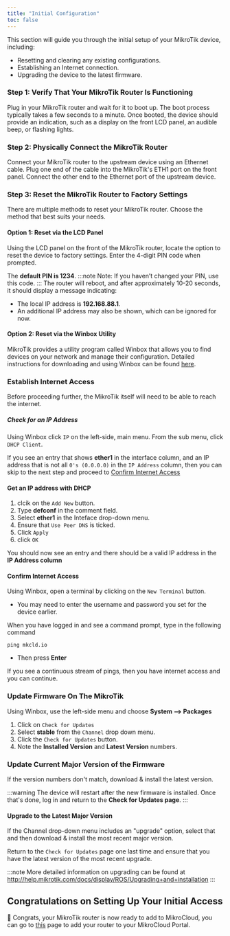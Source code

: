 ```yaml
---
title: "Initial Configuration"
toc: false
---
```


This section will guide you through the initial setup of your MikroTik device, including:

* Resetting and clearing any existing configurations.
* Establishing an Internet connection.
* Upgrading the device to the latest firmware.

### Step 1: Verify That Your MikroTik Router Is Functioning

Plug in your MikroTik router and wait for it to boot up. The boot process typically takes a few seconds to a minute.
Once booted, the device should provide an indication, such as a display on the front LCD panel, an audible beep, or flashing lights.

### Step 2: Physically Connect the MikroTik Router

Connect your MikroTik router to the upstream device using an Ethernet cable.
Plug one end of the cable into the MikroTik's ETH1 port on the front panel.
Connect the other end to the Ethernet port of the upstream device.

### Step 3: Reset the MikroTik Router to Factory Settings

There are multiple methods to reset your MikroTik router. Choose the method that best suits your needs.

#### Option 1: Reset via the LCD Panel

Using the LCD panel on the front of the MikroTik router, locate the option to reset the device to factory settings.
Enter the 4-digit PIN code when prompted.

The **default PIN is 1234**.
:::note
Note: If you haven’t changed your PIN, use this code.
:::
The router will reboot, and after approximately 10-20 seconds, it should display a message indicating:
* The local IP address is **192.168.88.1**.
* An additional IP address may also be shown, which can be ignored for now.

#### Option 2: Reset via the Winbox Utility

MikroTik provides a utility program called Winbox that allows you to find devices on your network and manage their configuration.
Detailed instructions for downloading and using Winbox can be found [here](https://help.mikrotik.com/docs/display/ROS/Management+Tools).


### Establish Internet Access
Before proceeding further, the MikroTik itself will need to be able to reach the internet.
##### Check for an IP Address
Using Winbox click `IP` on the left-side, main menu. From the sub menu, click `DHCP Client`.

If you see an entry that shows **ether1** in the interface column, and an IP address that is not all `0's (0.0.0.0)` in the `IP Address` column, then you can skip to the next step and proceed to [Confirm Internet Access](#confirm-internet-access)


#### Get an IP address with DHCP
1. clcik on the `Add New` button.
2. Type **defconf** in the comment field.
3. Select **ether1** in the Inteface drop-down menu.
4. Ensure that `Use Peer DNS` is ticked.
5. Click `Apply`
6. click `OK`

You should now see an entry and there should be a valid IP address in the **IP Address column**

#### Confirm Internet Access
Using Winbox, open a terminal by clicking on the `New Terminal` button.
* You may need to enter the username and password you set for the device earlier.

When you have logged in and see a command prompt, type in the following command

`ping mkcld.io`
* Then press **Enter**

If you see a continuous stream of pings, then you have internet access and you can continue.

### Update Firmware On The MikroTik
Using Winbox, use the left-side menu and choose **System --> Packages**

1. Click on `Check for Updates`
2. Select **stable** from the `Channel` drop down menu.
3. Click the `Check for Updates` button.
4. Note the **Installed Version** and **Latest Version** numbers.

### Update Current Major Version of the Firmware
If the version numbers don't match, download & install the latest version.

:::warning
The device will restart after the new firmware is installed. Once that's done, log in and return to the **Check for Updates page**.
:::

#### Upgrade to the Latest Major Version
If the Channel drop-down menu includes an "upgrade" option, select that and then download & install the most recent major version.

Return to the `Check for Updates` page one last time and ensure that you have the latest version of the most recent upgrade.

:::note
More detailed information on upgrading can be found at http://help.mikrotik.com/docs/display/ROS/Upgrading+and+installation
:::


## Congratulations on Setting Up Your Initial Access
🎉 Congrats, your MikroTik router is now ready to add to MikroCloud, you can go to [this](/documentation/getting-started/adding-your-first-router) page to add your router to your MikroCloud Portal.
